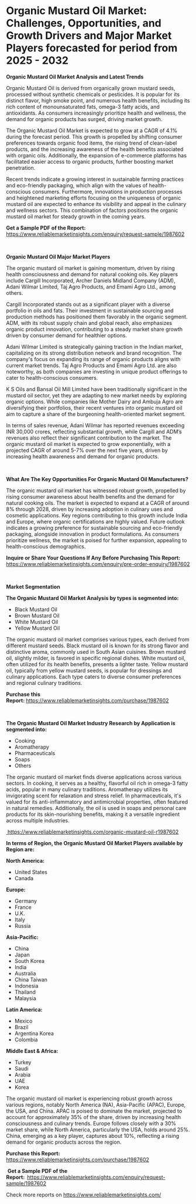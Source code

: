 <p><h1>Organic Mustard Oil Market: Challenges, Opportunities, and Growth Drivers and Major Market Players forecasted for period from 2025 - 2032</h1></p><p><strong>Organic Mustard Oil Market Analysis and Latest Trends</strong></p>
<p><p>Organic Mustard Oil is derived from organically grown mustard seeds, processed without synthetic chemicals or pesticides. It is popular for its distinct flavor, high smoke point, and numerous health benefits, including its rich content of monounsaturated fats, omega-3 fatty acids, and antioxidants. As consumers increasingly prioritize health and wellness, the demand for organic products has surged, driving market growth.</p><p>The Organic Mustard Oil Market is expected to grow at a CAGR of 4.1% during the forecast period. This growth is propelled by shifting consumer preferences towards organic food items, the rising trend of clean-label products, and the increasing awareness of the health benefits associated with organic oils. Additionally, the expansion of e-commerce platforms has facilitated easier access to organic products, further boosting market penetration. </p><p>Recent trends indicate a growing interest in sustainable farming practices and eco-friendly packaging, which align with the values of health-conscious consumers. Furthermore, innovations in production processes and heightened marketing efforts focusing on the uniqueness of organic mustard oil are expected to enhance its visibility and appeal in the culinary and wellness sectors. This combination of factors positions the organic mustard oil market for steady growth in the coming years.</p></p>
<p><strong>Get a Sample PDF of the Report:&nbsp;</strong> <a href="https://www.reliablemarketinsights.com/enquiry/request-sample/1987602?utm_campaign=3031&utm_medium=2&utm_source=Github&utm_content=ia&utm_term=07042025&utm_id=organic-mustard-oil">https://www.reliablemarketinsights.com/enquiry/request-sample/1987602</a></p>
<p>&nbsp;</p>
<p><strong>Organic Mustard Oil Major Market Players</strong></p>
<p><p>The organic mustard oil market is gaining momentum, driven by rising health consciousness and demand for natural cooking oils. Key players include Cargill Incorporated, Archer Daniels Midland Company (ADM), Adani Wilmar Limited, Taj Agro Products, and Emami Agro Ltd., among others. </p><p>Cargill Incorporated stands out as a significant player with a diverse portfolio in oils and fats. Their investment in sustainable sourcing and production methods has positioned them favorably in the organic segment. ADM, with its robust supply chain and global reach, also emphasizes organic product innovation, contributing to a steady market share growth driven by consumer demand for healthier options.</p><p>Adani Wilmar Limited is strategically gaining traction in the Indian market, capitalizing on its strong distribution network and brand recognition. The company's focus on expanding its range of organic products aligns with current market trends. Taj Agro Products and Emami Agro Ltd. are also noteworthy, as both companies are investing in unique product offerings to cater to health-conscious consumers.</p><p>K S Oils and Bansal Oil Mill Limited have been traditionally significant in the mustard oil sector, yet they are adapting to new market needs by exploring organic options. While companies like Mother Dairy and Ambuja Agro are diversifying their portfolios, their recent ventures into organic mustard oil aim to capture a share of the burgeoning health-oriented market segment.</p><p>In terms of sales revenue, Adani Wilmar has reported revenues exceeding INR 30,000 crores, reflecting substantial growth, while Cargill and ADM’s revenues also reflect their significant contribution to the market. The organic mustard oil market is expected to grow exponentially, with a projected CAGR of around 5-7% over the next five years, driven by increasing health awareness and demand for organic products.</p></p>
<p>&nbsp;</p>
<p><strong>What Are The Key Opportunities For Organic Mustard Oil Manufacturers?</strong></p>
<p><p>The organic mustard oil market has witnessed robust growth, propelled by rising consumer awareness about health benefits and the demand for natural cooking oils. The market is expected to expand at a CAGR of around 8% through 2028, driven by increasing adoption in culinary uses and cosmetic applications. Key regions contributing to this growth include India and Europe, where organic certifications are highly valued. Future outlook indicates a growing preference for sustainable sourcing and eco-friendly packaging, alongside innovation in product formulations. As consumers prioritize wellness, the market is poised for further expansion, appealing to health-conscious demographics.</p></p>
<p><strong>Inquire or Share Your Questions If Any Before Purchasing This Report:</strong> <a href="https://www.reliablemarketinsights.com/enquiry/pre-order-enquiry/1987602?utm_campaign=3031&utm_medium=2&utm_source=Github&utm_content=ia&utm_term=07042025&utm_id=organic-mustard-oil">https://www.reliablemarketinsights.com/enquiry/pre-order-enquiry/1987602</a></p>
<p>&nbsp;</p>
<p><strong>Market Segmentation</strong></p>
<p><strong>The Organic Mustard Oil Market Analysis by types is segmented into:</strong></p>
<p><ul><li>Black Mustard Oil</li><li>Brown Mustard Oil</li><li>White Mustard Oil</li><li>Yellow Mustard Oil</li></ul></p>
<p><p>The organic mustard oil market comprises various types, each derived from different mustard seeds. Black mustard oil is known for its strong flavor and distinctive aroma, commonly used in South Asian cuisines. Brown mustard oil, slightly milder, is favored in specific regional dishes. White mustard oil, often utilized for its health benefits, presents a lighter taste. Yellow mustard oil, typically from yellow mustard seeds, is popular for dressings and culinary applications. Each type caters to diverse consumer preferences and regional culinary traditions.</p></p>
<p><strong>Purchase this Report:&nbsp;</strong><a href="https://www.reliablemarketinsights.com/purchase/1987602?utm_campaign=3031&utm_medium=2&utm_source=Github&utm_content=ia&utm_term=07042025&utm_id=organic-mustard-oil">https://www.reliablemarketinsights.com/purchase/1987602</a></p>
<p>&nbsp;</p>
<p><strong>The Organic Mustard Oil Market Industry Research by Application is segmented into:</strong></p>
<p><ul><li>Cooking</li><li>Aromatherapy</li><li>Pharmaceuticals</li><li>Soaps</li><li>Others</li></ul></p>
<p><p>The organic mustard oil market finds diverse applications across various sectors. In cooking, it serves as a healthy, flavorful oil rich in omega-3 fatty acids, popular in many culinary traditions. Aromatherapy utilizes its invigorating scent for relaxation and stress relief. In pharmaceuticals, it's valued for its anti-inflammatory and antimicrobial properties, often featured in natural remedies. Additionally, the oil is used in soaps and personal care products for its skin-nourishing benefits, making it a versatile ingredient across multiple industries.</p></p>
<p><a href="https://www.reliablemarketinsights.com/organic-mustard-oil-r1987602?utm_campaign=3031&utm_medium=2&utm_source=Github&utm_content=ia&utm_term=07042025&utm_id=organic-mustard-oil">&nbsp;https://www.reliablemarketinsights.com/organic-mustard-oil-r1987602</a></p>
<p><strong>In terms of Region, the Organic Mustard Oil Market Players available by Region are:</strong></p>
<p>
    <p> <strong> North America: </strong>
        <ul>
            <li>United States</li>
            <li>Canada</li>
        </ul>
        </p> 
    <p> <strong> Europe: </strong>
        <ul>
            <li>Germany</li>
            <li>France</li>
            <li>U.K.</li>
            <li>Italy</li>
            <li>Russia</li>
        </ul>
        </p> 
    <p> <strong> Asia-Pacific: </strong>
        <ul>
            <li>China</li>
            <li>Japan</li>
            <li>South Korea</li>
            <li>India</li>
            <li>Australia</li>
            <li>China Taiwan</li>
            <li>Indonesia</li>
            <li>Thailand</li>
            <li>Malaysia</li>
        </ul>
        </p> 
    <p> <strong> Latin America: </strong>
        <ul>
            <li>Mexico</li>
            <li>Brazil</li>
            <li>Argentina Korea</li>
            <li>Colombia</li>
        </ul>
        </p> 
    <p> <strong> Middle East & Africa: </strong>
        <ul>
            <li>Turkey</li>
            <li>Saudi</li>
            <li>Arabia</li>
            <li>UAE</li>
            <li>Korea</li>
        </ul>
    </p>
    </p>
<p><p>The organic mustard oil market is experiencing robust growth across various regions, notably North America (NA), Asia-Pacific (APAC), Europe, the USA, and China. APAC is poised to dominate the market, projected to account for approximately 35% of the share, driven by increasing health consciousness and culinary trends. Europe follows closely with a 30% market share, while North America, particularly the USA, holds around 25%. China, emerging as a key player, captures about 10%, reflecting a rising demand for organic products across the region.</p></p>
<p><strong>Purchase this Report: </strong><a href="https://www.reliablemarketinsights.com/purchase/1987602?utm_campaign=3031&utm_medium=2&utm_source=Github&utm_content=ia&utm_term=07042025&utm_id=organic-mustard-oil">https://www.reliablemarketinsights.com/purchase/1987602</a></p>
<p>&nbsp;<strong>Get a Sample PDF of the Report:&nbsp;&nbsp;</strong><a href="https://www.reliablemarketinsights.com/enquiry/request-sample/1987602?utm_campaign=3031&utm_medium=2&utm_source=Github&utm_content=ia&utm_term=07042025&utm_id=organic-mustard-oil">https://www.reliablemarketinsights.com/enquiry/request-sample/1987602</a></p>
<p><strong></strong></p>
<p>Check more reports on <a href="https://www.reliablemarketinsights.com/?utm_campaign=3031&utm_medium=2&utm_source=Github&utm_content=ia&utm_term=07042025&utm_id=organic-mustard-oil">https://www.reliablemarketinsights.com/</a></p>